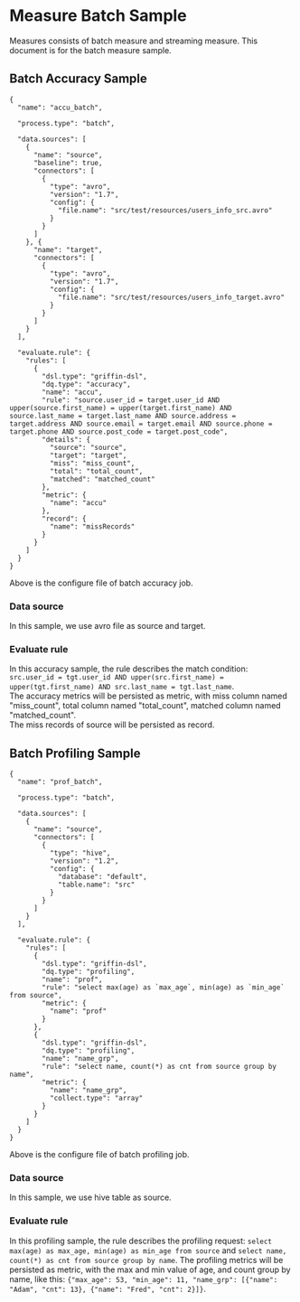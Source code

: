 <!--
Licensed to the Apache Software Foundation (ASF) under one
or more contributor license agreements.  See the NOTICE file
distributed with this work for additional information
regarding copyright ownership.  The ASF licenses this file
to you under the Apache License, Version 2.0 (the
"License"); you may not use this file except in compliance
with the License.  You may obtain a copy of the License at

  http://www.apache.org/licenses/LICENSE-2.0

Unless required by applicable law or agreed to in writing,
software distributed under the License is distributed on an
"AS IS" BASIS, WITHOUT WARRANTIES OR CONDITIONS OF ANY
KIND, either express or implied.  See the License for the
specific language governing permissions and limitations
under the License.
-->

# Measure Batch Sample
Measures consists of batch measure and streaming measure. This document is for the batch measure sample.

## Batch Accuracy Sample
```
{
  "name": "accu_batch",

  "process.type": "batch",

  "data.sources": [
    {
      "name": "source",
      "baseline": true,
      "connectors": [
        {
          "type": "avro",
          "version": "1.7",
          "config": {
            "file.name": "src/test/resources/users_info_src.avro"
          }
        }
      ]
    }, {
      "name": "target",
      "connectors": [
        {
          "type": "avro",
          "version": "1.7",
          "config": {
            "file.name": "src/test/resources/users_info_target.avro"
          }
        }
      ]
    }
  ],

  "evaluate.rule": {
    "rules": [
      {
        "dsl.type": "griffin-dsl",
        "dq.type": "accuracy",
        "name": "accu",
        "rule": "source.user_id = target.user_id AND upper(source.first_name) = upper(target.first_name) AND source.last_name = target.last_name AND source.address = target.address AND source.email = target.email AND source.phone = target.phone AND source.post_code = target.post_code",
        "details": {
          "source": "source",
          "target": "target",
          "miss": "miss_count",
          "total": "total_count",
          "matched": "matched_count"
        },
        "metric": {
          "name": "accu"
        },
        "record": {
          "name": "missRecords"
        }
      }
    ]
  }
}
```
Above is the configure file of batch accuracy job.  

### Data source
In this sample, we use avro file as source and target.  

### Evaluate rule
In this accuracy sample, the rule describes the match condition: `src.user_id = tgt.user_id AND upper(src.first_name) = upper(tgt.first_name) AND src.last_name = tgt.last_name`.  
The accuracy metrics will be persisted as metric, with miss column named "miss_count", total column named "total_count", matched column named "matched_count".  
The miss records of source will be persisted as record.  

## Batch Profiling Sample
```
{
  "name": "prof_batch",

  "process.type": "batch",

  "data.sources": [
    {
      "name": "source",
      "connectors": [
        {
          "type": "hive",
          "version": "1.2",
          "config": {
            "database": "default",
            "table.name": "src"
          }
        }
      ]
    }
  ],

  "evaluate.rule": {
    "rules": [
      {
        "dsl.type": "griffin-dsl",
        "dq.type": "profiling",
        "name": "prof",
        "rule": "select max(age) as `max_age`, min(age) as `min_age` from source",
        "metric": {
          "name": "prof"
        }
      },
      {
        "dsl.type": "griffin-dsl",
        "dq.type": "profiling",
        "name": "name_grp",
        "rule": "select name, count(*) as cnt from source group by name",
        "metric": {
          "name": "name_grp",
          "collect.type": "array"
        }
      }
    ]
  }
}
```
Above is the configure file of batch profiling job.  

### Data source
In this sample, we use hive table as source.  

### Evaluate rule
In this profiling sample, the rule describes the profiling request: `select max(age) as max_age, min(age) as min_age from source` and `select name, count(*) as cnt from source group by name`.
The profiling metrics will be persisted as metric, with the max and min value of age, and count group by name, like this: `{"max_age": 53, "min_age": 11, "name_grp": [{"name": "Adam", "cnt": 13}, {"name": "Fred", "cnt": 2}]}`.